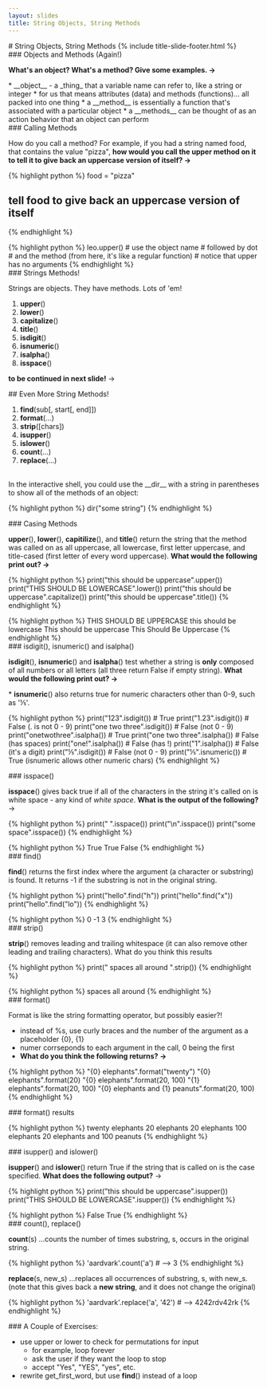 ```yaml
---
layout: slides
title: String Objects, String Methods 
---
```

<section markdown="block" class="title-slide">
# String Objects, String Methods
{% include title-slide-footer.html %}
</section>

<section markdown="block">
### Objects and Methods (Again!)

__What's an object?  What's a method?  Give some examples. &rarr;__

<div class="incremental" markdown="block">
* __object__ - a _thing_ that a variable name can refer to, like a string or integer
* for us that means attributes (data) and methods (functions)... all packed into one thing
* a __method__ is essentially a function that's associated with a particular object
* a __methods__ can be thought of as an action behavior that an object can perform
</div>
</section>

<section markdown="block">
### Calling Methods

How do you call a method?  For example, if you had a string named food, that contains the value "pizza", __how would you call the upper method on it to tell it to give back an uppercase version of itself? &rarr;__

{% highlight python %}
food = "pizza"
# tell food to give back an uppercase version of itself
{% endhighlight %}

<div class="incremental" markdown="block">
{% highlight python %}
leo.upper()
# use the object name
# followed by dot
# and the method (from here, it's like a regular function)
# notice that upper has no arguments
{% endhighlight %}
</div>
</section>

<section markdown="block">
### Strings Methods!

Strings are objects. They have methods. Lots of 'em!

1. __upper__() 
2. __lower__()
3. __capitalize__()
4. __title__()
5. __isdigit__()
6. __isnumeric__()
7. __isalpha__()
8. __isspace__()

__to be continued in next slide!__ &rarr;
</section>

<section markdown="block">
## Even More String Methods!

1. __find__(sub[, start[, end]])
2. __format__(...)
3. __strip__([chars])
4. __isupper__()
5. __islower__()
6. __count__(...)
7. __replace__(...)

<br>
In the interactive shell, you could use the __dir__ with a string in parentheses to show all of the methods of an object:


{% highlight python %}
dir("some string")
{% endhighlight %}
</section>

<section markdown="block">
### Casing Methods

__upper__(), __lower__(), __capitilize__(), and __title__() return the string that the method was called on as all uppercase, all lowercase, first letter uppercase, and title-cased (first letter of every word uppercase).  __What would the following print out? &rarr;__

{% highlight python %}
print("this should be uppercase".upper())
print("THIS SHOULD BE LOWERCASE".lower())
print("this should be uppercase".capitalize())
print("this should be uppercase".title())
{% endhighlight %}

<div class="incremental" markdown="block">
{% highlight python %}
THIS SHOULD BE UPPERCASE
this should be lowercase
This should be uppercase
This Should Be Uppercase
{% endhighlight %}
</div>
</section>

<section markdown="block">
### isdigit(), isnumeric() and isalpha()

__isdigit__(), __isnumeric__() and __isalpha__() test whether a string is __only__ composed of all numbers or all letters (all three return False if empty string).  __What would the following print out? &rarr;__

\* __isnumeric__() also returns true for numeric characters other than 0-9, such as '⅕'.

{% highlight python %}
print("123".isdigit())            # True
print("1.23".isdigit())           # False (. is not 0 - 9)
print("one two three".isdigit())  # False (not 0 - 9)
print("onetwothree".isalpha())    # True
print("one two three".isalpha())  # False (has spaces)
print("one!".isalpha())           # False (has !)
print("1".isalpha())              # False (it's a digit)
print("⅕".isdigit())              # False (not 0 - 9)
print("⅕".isnumeric())  # True (isnumeric allows other numeric chars)
{% endhighlight %}

</section>


<section markdown="block">
### isspace()

__isspace__() gives back true if all of the characters in the string it's called on is white space - any kind of _white space_. __What is the output of the following?__ &rarr;

{% highlight python %}
print("             ".isspace())
print("\n".isspace())
print("some    space".isspace())
{% endhighlight %}

<div class="incremental" markdown="block">
{% highlight python %}
True
True
False
{% endhighlight %}
</div>
</section>

<section markdown="block">
### find()

__find__() returns the first index where the argument (a character or substring) is found.  It returns -1 if the substring is not in the original string.

{% highlight python %}
print("hello".find("h"))
print("hello".find("x"))
print("hello".find("lo"))
{% endhighlight %}

<div class="incremental" markdown="block">
{% highlight python %}
0
-1
3
{% endhighlight %}
</div>
</section>

<section markdown="block">
### strip()

__strip__() removes leading and trailing whitespace (it can also remove other leading and trailing characters).  What do you think this results 

{% highlight python %}
print("  spaces all around   ".strip())
{% endhighlight %}

<div class="incremental" markdown="block">
{% highlight python %}
spaces all around
{% endhighlight %}
</div>
</section>

<section markdown="block">
### format()

Format is like the string formatting operator, but possibly easier?! 

* instead of %s, use curly braces and the number of the argument as a placeholder {0}, {1}
* numer corrseponds to each argument in the call, 0 being the first
* __What do you think the following returns? &rarr;__

{% highlight python %}
"{0} elephants".format("twenty")
"{0} elephants".format(20)
"{0} elephants".format(20, 100)
"{1} elephants".format(20, 100)
"{0} elephants and {1} peanuts".format(20, 100)
{% endhighlight %}
</section>

<section markdown="block">
### format() results

{% highlight python %}
twenty elephants
20 elephants
20 elephants
100 elephants
20 elephants and 100 peanuts
{% endhighlight %}
</section>

<section markdown="block">
### isupper() and islower()

__isupper__() and __islower__() return True if the string that is called on is the case specified.  __What does the following output?__ &rarr;

{% highlight python %}
print("this should be uppercase".isupper())
print("THIS SHOULD BE LOWERCASE".isupper())
{% endhighlight %}

<div class="incremental" markdown="block">
{% highlight python %}
False
True
{% endhighlight %}
</div>
</section>


<section markdown="block">
### count(), replace()

__count__(s) ...counts the number of times substring, s, occurs in the original string.

{% highlight python %}
'aardvark'.count('a') # --> 3
{% endhighlight %}

__replace__(s, new_s) ...replaces all occurrences of substring, s, with new_s. (note that this gives back a __new string__, and it does not change the original)

{% highlight python %}
'aardvark'.replace('a', '42') # --> 4242rdv42rk
{% endhighlight %}
</section>

<section markdown="block">
### A Couple of Exercises:

* use upper or lower to check for permutations for input
	* for example, loop forever
	* ask the user if they want the loop to stop
	* accept "Yes", "YES", "yes", etc.
* rewrite get_first_word, but use __find__() instead of a loop
</section>
